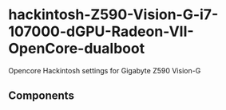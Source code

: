# hackintosh-Z590-Vision-G-i7-107000-dGPU-Radeon-VII-OpenCore-dualboot

Opencore Hackintosh settings for Gigabyte Z590 Vision-G

Components
-----------
